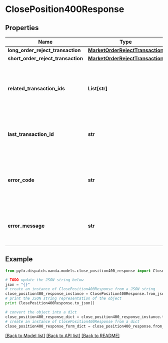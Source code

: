 # ClosePosition400Response


## Properties
Name | Type | Description | Notes
------------ | ------------- | ------------- | -------------
**long_order_reject_transaction** | [**MarketOrderRejectTransaction**](MarketOrderRejectTransaction.md) |  | [optional] 
**short_order_reject_transaction** | [**MarketOrderRejectTransaction**](MarketOrderRejectTransaction.md) |  | [optional] 
**related_transaction_ids** | **List[str]** | The IDs of all Transactions that were created while satisfying the request. | [optional] 
**last_transaction_id** | **str** | The ID of the most recent Transaction created for the Account | [optional] 
**error_code** | **str** | The code of the error that has occurred. This field may not be returned for some errors. | [optional] 
**error_message** | **str** | The human-readable description of the error that has occurred. | [optional] 

## Example

```python
from pyfx.dispatch.oanda.models.close_position400_response import ClosePosition400Response

# TODO update the JSON string below
json = "{}"
# create an instance of ClosePosition400Response from a JSON string
close_position400_response_instance = ClosePosition400Response.from_json(json)
# print the JSON string representation of the object
print ClosePosition400Response.to_json()

# convert the object into a dict
close_position400_response_dict = close_position400_response_instance.to_dict()
# create an instance of ClosePosition400Response from a dict
close_position400_response_form_dict = close_position400_response.from_dict(close_position400_response_dict)
```
[[Back to Model list]](../README.md#documentation-for-models) [[Back to API list]](../README.md#documentation-for-api-endpoints) [[Back to README]](../README.md)


